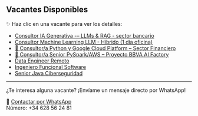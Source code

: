 ## Vacantes Disponibles

✨ Haz clic en una vacante para ver los detalles:

- [Consultor IA Generativa -– LLMs & RAG - sector bancario](Oferta_Consultor_IA_Generativa.md)
- [Consultor Machine Learning LLM - Híbrido (1 día oficina)](Oferta_Consultor_Machine_Learning_LLM.md)
- [🐍 Consultor/a Python y Google Cloud Platform – Sector Financiero](Oferta_Consultor_Python_GCP.md)
- [🧠 Consultor/a Senior PySpark/AWS – Proyecto BBVA AI Factory](Oferta_Consultor_Senior_PySpark.md)
- [Data Engineer Remoto](Oferta_Data_Engineer_Remoto.md)
- [Ingeniero Funcional Software](Oferta_Ingeniero_Funcional_Software.md)
- [Senior Java Ciberseguridad](Oferta_Senior_Java_Ciberseguridad.md)

---

¿Te interesa alguna vacante? ¡Envíame un mensaje directo por WhatsApp!

📱 [Contactar por WhatsApp](https://wa.me/34628562481)  
Número: +34 628 56 24 81
